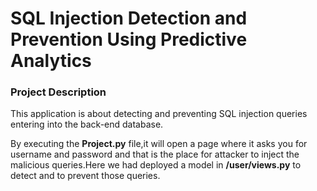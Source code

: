 # SQL Injection Detection and Prevention Using Predictive Analytics

### Project Description
This application is about detecting and preventing SQL injection queries entering into the back-end database.

By executing the **Project.py** file,it will open a page where it asks you for username and password and that is the place for attacker to inject the malicious queries.Here we had deployed a model in **/user/views.py** to detect and to prevent those queries.
